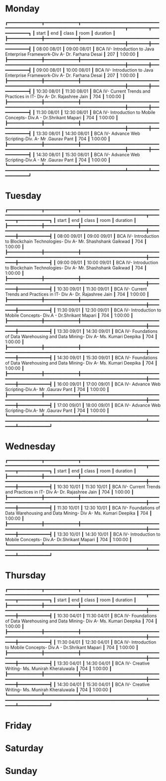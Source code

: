 #  Monday
┏━━━━━━━━━━━━━┳━━━━━━━━━━━━━┳━━━━━━━━━━━━━━━━━━━━━━━━━━━━━━━━━━━━━━━━━━━━━━━━━━━━━━━━━━━━━━━━━━━━━━━━━━━━┳━━━━━━━━┳━━━━━━━━━━━━┓
┃ start       ┃ end         ┃ class                                                                      ┃   room ┃ duration   ┃
┣━━━━━━━━━━━━━╋━━━━━━━━━━━━━╋━━━━━━━━━━━━━━━━━━━━━━━━━━━━━━━━━━━━━━━━━━━━━━━━━━━━━━━━━━━━━━━━━━━━━━━━━━━━╋━━━━━━━━╋━━━━━━━━━━━━┫
┃ 08:00 08/01 ┃ 09:00 08/01 ┃ BCA IV- Introduction to Java Enterprise Framework-Div A- Dr. Farhana Desai ┃    207 ┃ 1:00:00    ┃
┣━━━━━━━━━━━━━╋━━━━━━━━━━━━━╋━━━━━━━━━━━━━━━━━━━━━━━━━━━━━━━━━━━━━━━━━━━━━━━━━━━━━━━━━━━━━━━━━━━━━━━━━━━━╋━━━━━━━━╋━━━━━━━━━━━━┫
┃ 09:00 08/01 ┃ 10:00 08/01 ┃ BCA IV- Introduction to Java Enterprise Framework-Div A- Dr. Farhana Desai ┃    207 ┃ 1:00:00    ┃
┣━━━━━━━━━━━━━╋━━━━━━━━━━━━━╋━━━━━━━━━━━━━━━━━━━━━━━━━━━━━━━━━━━━━━━━━━━━━━━━━━━━━━━━━━━━━━━━━━━━━━━━━━━━╋━━━━━━━━╋━━━━━━━━━━━━┫
┃ 10:30 08/01 ┃ 11:30 08/01 ┃ BCA IV- Current Trends and Practices in IT- Div A- Dr. Rajashree Jain      ┃    704 ┃ 1:00:00    ┃
┣━━━━━━━━━━━━━╋━━━━━━━━━━━━━╋━━━━━━━━━━━━━━━━━━━━━━━━━━━━━━━━━━━━━━━━━━━━━━━━━━━━━━━━━━━━━━━━━━━━━━━━━━━━╋━━━━━━━━╋━━━━━━━━━━━━┫
┃ 11:30 08/01 ┃ 12:30 08/01 ┃ BCA IV- Introduction to Mobile Concepts- Div.A - Dr.Shrikant Mapari        ┃    704 ┃ 1:00:00    ┃
┣━━━━━━━━━━━━━╋━━━━━━━━━━━━━╋━━━━━━━━━━━━━━━━━━━━━━━━━━━━━━━━━━━━━━━━━━━━━━━━━━━━━━━━━━━━━━━━━━━━━━━━━━━━╋━━━━━━━━╋━━━━━━━━━━━━┫
┃ 13:30 08/01 ┃ 14:30 08/01 ┃ BCA IV- Advance Web Scripting-Div. A- Mr .Gaurav Pant                      ┃    704 ┃ 1:00:00    ┃
┣━━━━━━━━━━━━━╋━━━━━━━━━━━━━╋━━━━━━━━━━━━━━━━━━━━━━━━━━━━━━━━━━━━━━━━━━━━━━━━━━━━━━━━━━━━━━━━━━━━━━━━━━━━╋━━━━━━━━╋━━━━━━━━━━━━┫
┃ 14:30 08/01 ┃ 15:30 08/01 ┃ BCA IV- Advance Web Scripting-Div.A - Mr .Gaurav Pant                      ┃    704 ┃ 1:00:00    ┃
┗━━━━━━━━━━━━━┻━━━━━━━━━━━━━┻━━━━━━━━━━━━━━━━━━━━━━━━━━━━━━━━━━━━━━━━━━━━━━━━━━━━━━━━━━━━━━━━━━━━━━━━━━━━┻━━━━━━━━┻━━━━━━━━━━━━┛



#  Tuesday
┏━━━━━━━━━━━━━┳━━━━━━━━━━━━━┳━━━━━━━━━━━━━━━━━━━━━━━━━━━━━━━━━━━━━━━━━━━━━━━━━━━━━━━━━━━━━━━━━━━━━━━━━━━━━━━━━━━━┳━━━━━━━━┳━━━━━━━━━━━━┓
┃ start       ┃ end         ┃ class                                                                              ┃   room ┃ duration   ┃
┣━━━━━━━━━━━━━╋━━━━━━━━━━━━━╋━━━━━━━━━━━━━━━━━━━━━━━━━━━━━━━━━━━━━━━━━━━━━━━━━━━━━━━━━━━━━━━━━━━━━━━━━━━━━━━━━━━━╋━━━━━━━━╋━━━━━━━━━━━━┫
┃ 08:00 09/01 ┃ 09:00 09/01 ┃ BCA IV- Introduction to Blockchain Technologies- Div A- Mr. Shashshank Gaikwad     ┃    704 ┃ 1:00:00    ┃
┣━━━━━━━━━━━━━╋━━━━━━━━━━━━━╋━━━━━━━━━━━━━━━━━━━━━━━━━━━━━━━━━━━━━━━━━━━━━━━━━━━━━━━━━━━━━━━━━━━━━━━━━━━━━━━━━━━━╋━━━━━━━━╋━━━━━━━━━━━━┫
┃ 09:00 09/01 ┃ 10:00 09/01 ┃ BCA IV- Introduction to Blockchain Technologies- Div A- Mr. Shashshank Gaikwad     ┃    704 ┃ 1:00:00    ┃
┣━━━━━━━━━━━━━╋━━━━━━━━━━━━━╋━━━━━━━━━━━━━━━━━━━━━━━━━━━━━━━━━━━━━━━━━━━━━━━━━━━━━━━━━━━━━━━━━━━━━━━━━━━━━━━━━━━━╋━━━━━━━━╋━━━━━━━━━━━━┫
┃ 10:30 09/01 ┃ 11:30 09/01 ┃ BCA IV- Current Trends and Practices in IT- Div A- Dr. Rajashree Jain              ┃    704 ┃ 1:00:00    ┃
┣━━━━━━━━━━━━━╋━━━━━━━━━━━━━╋━━━━━━━━━━━━━━━━━━━━━━━━━━━━━━━━━━━━━━━━━━━━━━━━━━━━━━━━━━━━━━━━━━━━━━━━━━━━━━━━━━━━╋━━━━━━━━╋━━━━━━━━━━━━┫
┃ 11:30 09/01 ┃ 12:30 09/01 ┃ BCA IV- Introduction to Mobile Concepts- Div.A - Dr.Shrikant Mapari                ┃    704 ┃ 1:00:00    ┃
┣━━━━━━━━━━━━━╋━━━━━━━━━━━━━╋━━━━━━━━━━━━━━━━━━━━━━━━━━━━━━━━━━━━━━━━━━━━━━━━━━━━━━━━━━━━━━━━━━━━━━━━━━━━━━━━━━━━╋━━━━━━━━╋━━━━━━━━━━━━┫
┃ 13:30 09/01 ┃ 14:30 09/01 ┃ BCA IV- Foundations of Data Warehousing and Data Mining- Div A- Ms. Kumari Deepika ┃    704 ┃ 1:00:00    ┃
┣━━━━━━━━━━━━━╋━━━━━━━━━━━━━╋━━━━━━━━━━━━━━━━━━━━━━━━━━━━━━━━━━━━━━━━━━━━━━━━━━━━━━━━━━━━━━━━━━━━━━━━━━━━━━━━━━━━╋━━━━━━━━╋━━━━━━━━━━━━┫
┃ 14:30 09/01 ┃ 15:30 09/01 ┃ BCA IV- Foundations of Data Warehousing and Data Mining- Div A- Ms. Kumari Deepika ┃    704 ┃ 1:00:00    ┃
┣━━━━━━━━━━━━━╋━━━━━━━━━━━━━╋━━━━━━━━━━━━━━━━━━━━━━━━━━━━━━━━━━━━━━━━━━━━━━━━━━━━━━━━━━━━━━━━━━━━━━━━━━━━━━━━━━━━╋━━━━━━━━╋━━━━━━━━━━━━┫
┃ 16:00 09/01 ┃ 17:00 09/01 ┃ BCA IV- Advance Web Scripting-Div.A- Mr .Gaurav Pant                               ┃    704 ┃ 1:00:00    ┃
┣━━━━━━━━━━━━━╋━━━━━━━━━━━━━╋━━━━━━━━━━━━━━━━━━━━━━━━━━━━━━━━━━━━━━━━━━━━━━━━━━━━━━━━━━━━━━━━━━━━━━━━━━━━━━━━━━━━╋━━━━━━━━╋━━━━━━━━━━━━┫
┃ 17:00 09/01 ┃ 18:00 09/01 ┃ BCA IV- Advance Web Scripting-Div.A- Mr .Gaurav Pant                               ┃    704 ┃ 1:00:00    ┃
┗━━━━━━━━━━━━━┻━━━━━━━━━━━━━┻━━━━━━━━━━━━━━━━━━━━━━━━━━━━━━━━━━━━━━━━━━━━━━━━━━━━━━━━━━━━━━━━━━━━━━━━━━━━━━━━━━━━┻━━━━━━━━┻━━━━━━━━━━━━┛



#  Wednesday
┏━━━━━━━━━━━━━┳━━━━━━━━━━━━━┳━━━━━━━━━━━━━━━━━━━━━━━━━━━━━━━━━━━━━━━━━━━━━━━━━━━━━━━━━━━━━━━━━━━━━━━━━━━━━━━━━━━━┳━━━━━━━━┳━━━━━━━━━━━━┓
┃ start       ┃ end         ┃ class                                                                              ┃   room ┃ duration   ┃
┣━━━━━━━━━━━━━╋━━━━━━━━━━━━━╋━━━━━━━━━━━━━━━━━━━━━━━━━━━━━━━━━━━━━━━━━━━━━━━━━━━━━━━━━━━━━━━━━━━━━━━━━━━━━━━━━━━━╋━━━━━━━━╋━━━━━━━━━━━━┫
┃ 10:30 10/01 ┃ 11:30 10/01 ┃ BCA IV- Current Trends and Practices in IT- Div A- Dr. Rajashree Jain              ┃    704 ┃ 1:00:00    ┃
┣━━━━━━━━━━━━━╋━━━━━━━━━━━━━╋━━━━━━━━━━━━━━━━━━━━━━━━━━━━━━━━━━━━━━━━━━━━━━━━━━━━━━━━━━━━━━━━━━━━━━━━━━━━━━━━━━━━╋━━━━━━━━╋━━━━━━━━━━━━┫
┃ 11:30 10/01 ┃ 12:30 10/01 ┃ BCA IV- Foundations of Data Warehousing and Data Mining- Div A- Ms. Kumari Deepika ┃    704 ┃ 1:00:00    ┃
┣━━━━━━━━━━━━━╋━━━━━━━━━━━━━╋━━━━━━━━━━━━━━━━━━━━━━━━━━━━━━━━━━━━━━━━━━━━━━━━━━━━━━━━━━━━━━━━━━━━━━━━━━━━━━━━━━━━╋━━━━━━━━╋━━━━━━━━━━━━┫
┃ 13:30 10/01 ┃ 14:30 10/01 ┃ BCA IV- Introduction to Mobile Concepts- Div.A- Dr.Shrikant Mapari                 ┃    704 ┃ 1:00:00    ┃
┗━━━━━━━━━━━━━┻━━━━━━━━━━━━━┻━━━━━━━━━━━━━━━━━━━━━━━━━━━━━━━━━━━━━━━━━━━━━━━━━━━━━━━━━━━━━━━━━━━━━━━━━━━━━━━━━━━━┻━━━━━━━━┻━━━━━━━━━━━━┛



#  Thursday
┏━━━━━━━━━━━━━┳━━━━━━━━━━━━━┳━━━━━━━━━━━━━━━━━━━━━━━━━━━━━━━━━━━━━━━━━━━━━━━━━━━━━━━━━━━━━━━━━━━━━━━━━━━━━━━━━━━━┳━━━━━━━━┳━━━━━━━━━━━━┓
┃ start       ┃ end         ┃ class                                                                              ┃   room ┃ duration   ┃
┣━━━━━━━━━━━━━╋━━━━━━━━━━━━━╋━━━━━━━━━━━━━━━━━━━━━━━━━━━━━━━━━━━━━━━━━━━━━━━━━━━━━━━━━━━━━━━━━━━━━━━━━━━━━━━━━━━━╋━━━━━━━━╋━━━━━━━━━━━━┫
┃ 10:30 04/01 ┃ 11:30 04/01 ┃ BCA IV- Foundations of Data Warehousing and Data Mining- Div A- Ms. Kumari Deepika ┃    704 ┃ 1:00:00    ┃
┣━━━━━━━━━━━━━╋━━━━━━━━━━━━━╋━━━━━━━━━━━━━━━━━━━━━━━━━━━━━━━━━━━━━━━━━━━━━━━━━━━━━━━━━━━━━━━━━━━━━━━━━━━━━━━━━━━━╋━━━━━━━━╋━━━━━━━━━━━━┫
┃ 11:30 04/01 ┃ 12:30 04/01 ┃ BCA IV- Introduction to Mobile Concepts- Div.A - Dr.Shrikant Mapari                ┃    704 ┃ 1:00:00    ┃
┣━━━━━━━━━━━━━╋━━━━━━━━━━━━━╋━━━━━━━━━━━━━━━━━━━━━━━━━━━━━━━━━━━━━━━━━━━━━━━━━━━━━━━━━━━━━━━━━━━━━━━━━━━━━━━━━━━━╋━━━━━━━━╋━━━━━━━━━━━━┫
┃ 13:30 04/01 ┃ 14:30 04/01 ┃ BCA IV- Creative Writing- Ms. Munirah Kheraluwala                                  ┃    704 ┃ 1:00:00    ┃
┣━━━━━━━━━━━━━╋━━━━━━━━━━━━━╋━━━━━━━━━━━━━━━━━━━━━━━━━━━━━━━━━━━━━━━━━━━━━━━━━━━━━━━━━━━━━━━━━━━━━━━━━━━━━━━━━━━━╋━━━━━━━━╋━━━━━━━━━━━━┫
┃ 14:30 04/01 ┃ 15:30 04/01 ┃ BCA IV- Creative Writing- Ms. Munirah Kheraluwala                                  ┃    704 ┃ 1:00:00    ┃
┗━━━━━━━━━━━━━┻━━━━━━━━━━━━━┻━━━━━━━━━━━━━━━━━━━━━━━━━━━━━━━━━━━━━━━━━━━━━━━━━━━━━━━━━━━━━━━━━━━━━━━━━━━━━━━━━━━━┻━━━━━━━━┻━━━━━━━━━━━━┛



#  Friday




#  Saturday




#  Sunday




